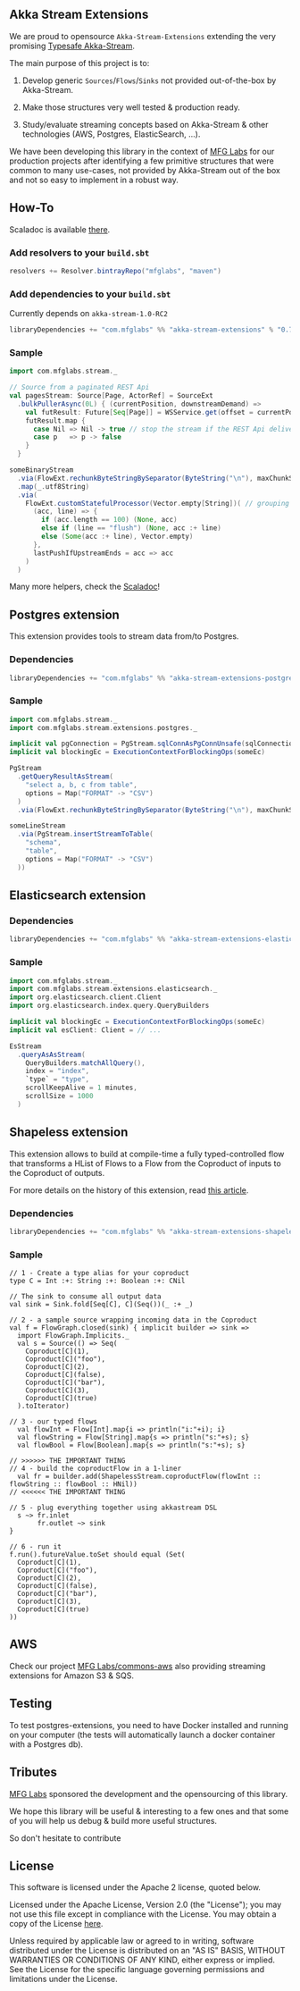## Akka Stream Extensions

We are proud to opensource `Akka-Stream-Extensions` extending the very promising [Typesafe Akka-Stream](http://doc.akka.io/docs/akka-stream-and-http-experimental/1.0-RC2/scala.html).

The main purpose of this project is to:

1. Develop generic `Sources`/`Flows`/`Sinks` not provided out-of-the-box by Akka-Stream.

2. Make those structures very well tested & production ready.

3. Study/evaluate streaming concepts based on Akka-Stream & other technologies (AWS, Postgres, ElasticSearch, ...).

We have been developing this library in the context of [MFG Labs](http://mfglabs.com) for our production projects after identifying a few primitive structures that were common to many use-cases, not provided by Akka-Stream out of the box and not so easy to implement in a robust way.

## How-To

Scaladoc is available [there](http://mfglabs.github.io/akka-stream-extensions/api/#package).


### Add resolvers to your `build.sbt`

```scala
resolvers += Resolver.bintrayRepo("mfglabs", "maven")
```

### Add dependencies to your `build.sbt`

Currently depends on `akka-stream-1.0-RC2`

```scala
libraryDependencies += "com.mfglabs" %% "akka-stream-extensions" % "0.7.1"
```

### Sample

```scala
import com.mfglabs.stream._

// Source from a paginated REST Api
val pagesStream: Source[Page, ActorRef] = SourceExt
  .bulkPullerAsync(0L) { (currentPosition, downstreamDemand) =>
    val futResult: Future[Seq[Page]] = WSService.get(offset = currentPosition, nbPages = downstreamDemand)
    futResult.map {
      case Nil => Nil -> true // stop the stream if the REST Api delivers no more results
      case p   => p -> false
    }
  }

someBinaryStream
  .via(FlowExt.rechunkByteStringBySeparator(ByteString("\n"), maxChunkSize = 5 * 1024))
  .map(_.utf8String)
  .via(
    FlowExt.customStatefulProcessor(Vector.empty[String])( // grouping by 100 except when we encounter a "flush" line
      (acc, line) => {
        if (acc.length == 100) (None, acc)
        else if (line == "flush") (None, acc :+ line)
        else (Some(acc :+ line), Vector.empty)
      },
      lastPushIfUpstreamEnds = acc => acc
    )
  )
```
Many more helpers, check the [Scaladoc](http://mfglabs.github.io/akka-stream-extensions/api/#package)!

## Postgres extension

This extension provides tools to stream data from/to Postgres.

### Dependencies

```scala
libraryDependencies += "com.mfglabs" %% "akka-stream-extensions-postgres" % "0.7.1"
```

### Sample

```scala
import com.mfglabs.stream._
import com.mfglabs.stream.extensions.postgres._

implicit val pgConnection = PgStream.sqlConnAsPgConnUnsafe(sqlConnection)
implicit val blockingEc = ExecutionContextForBlockingOps(someEc)

PgStream
  .getQueryResultAsStream(
    "select a, b, c from table", 
    options = Map("FORMAT" -> "CSV")
  )
  .via(FlowExt.rechunkByteStringBySeparator(ByteString("\n"), maxChunkSize = 5 * 1024))

someLineStream
  .via(PgStream.insertStreamToTable(
    "schema", 
    "table", 
    options = Map("FORMAT" -> "CSV")
  ))
```

## Elasticsearch extension

### Dependencies

```scala
libraryDependencies += "com.mfglabs" %% "akka-stream-extensions-elasticsearch" % "0.7.1"
```

### Sample

```scala
import com.mfglabs.stream._
import com.mfglabs.stream.extensions.elasticsearch._
import org.elasticsearch.client.Client
import org.elasticsearch.index.query.QueryBuilders

implicit val blockingEc = ExecutionContextForBlockingOps(someEc)
implicit val esClient: Client = // ...

EsStream
  .queryAsAsStream(
    QueryBuilders.matchAllQuery(),
    index = "index",
    `type` = "type",
    scrollKeepAlive = 1 minutes,
    scrollSize = 1000
  )
```

## Shapeless extension

This extension allows to build at compile-time a fully typed-controlled flow that transforms a HList of Flows to a Flow from the Coproduct of inputs to the Coproduct of outputs.

For more details on the history of this extension, read [this article](http://mandubian.com/2015/05/05/shapelessstream/).

### Dependencies

```scala
libraryDependencies += "com.mfglabs" %% "akka-stream-extensions-shapeless" % "0.7.1"
```

### Sample

```
// 1 - Create a type alias for your coproduct
type C = Int :+: String :+: Boolean :+: CNil

// The sink to consume all output data
val sink = Sink.fold[Seq[C], C](Seq())(_ :+ _)

// 2 - a sample source wrapping incoming data in the Coproduct
val f = FlowGraph.closed(sink) { implicit builder => sink =>
  import FlowGraph.Implicits._
  val s = Source(() => Seq(
    Coproduct[C](1),
    Coproduct[C]("foo"),
    Coproduct[C](2),
    Coproduct[C](false),
    Coproduct[C]("bar"),
    Coproduct[C](3),
    Coproduct[C](true)
  ).toIterator)

// 3 - our typed flows
  val flowInt = Flow[Int].map{i => println("i:"+i); i}
  val flowString = Flow[String].map{s => println("s:"+s); s}
  val flowBool = Flow[Boolean].map{s => println("s:"+s); s}
  
// >>>>>> THE IMPORTANT THING
// 4 - build the coproductFlow in a 1-liner
  val fr = builder.add(ShapelessStream.coproductFlow(flowInt :: flowString :: flowBool :: HNil))
// <<<<<< THE IMPORTANT THING

// 5 - plug everything together using akkastream DSL
  s ~> fr.inlet
       fr.outlet ~> sink
}

// 6 - run it
f.run().futureValue.toSet should equal (Set(
  Coproduct[C](1),
  Coproduct[C]("foo"),
  Coproduct[C](2),
  Coproduct[C](false),
  Coproduct[C]("bar"),
  Coproduct[C](3),
  Coproduct[C](true)
))
```


## AWS

Check our project [MFG Labs/commons-aws](https://github.com/MfgLabs/commons-aws) also providing streaming extensions for Amazon S3 & SQS.

## Testing

To test postgres-extensions, you need to have Docker installed and running on your computer (the tests will automatically launch a docker container with a Postgres db).

## Tributes

[MFG Labs](http://mfglabs.com) sponsored the development and the opensourcing of this library.

We hope this library will be useful & interesting to a few ones and that some of you will help us debug & build more useful structures.

<div class="push">
  <p>So don't hesitate to contribute</p>
  
  <a href="{{ site.baseurl }}/contributing/" alt="go one contribute page" class="btn-round grey">
    <span class="ico arrow_g"></span>
  </a>
</div>

<div class="license">
  <h2>License</h2>
  
  <p>This software is licensed under the Apache 2 license, quoted below.</p>
  
  <p>
    Licensed under the Apache License, Version 2.0 (the "License"); you may not use this file except in compliance 
    with the License. You may obtain a copy of the License <a href="http://www.apache.org/licenses/LICENSE-2.0" target="_blank" alt="go to apache.org">here</a>.
  </p>
  
  <p>
    Unless required by applicable law or agreed to in writing, software distributed under the License is distributed 
    on an "AS IS" BASIS, WITHOUT WARRANTIES OR CONDITIONS OF ANY KIND, either express or implied. See the License for 
    the specific language governing permissions and limitations under the License.
  </p>
</div>

